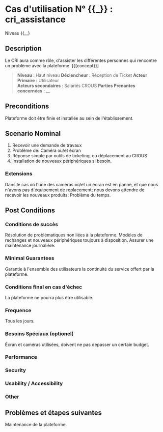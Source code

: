# Cas d'utilisation N° {{_}} :  cri_assistance

Niveau {{__}

##	Description
Le CRI aura comme rôle, d'assister les différentes personnes qui rencontre un problème avec la plateforme. [{{concept}}]

> **Niveau** : Haut niveau 
> **Déclencheur** : Réception de Ticket 
> **Acteur Primaire** : Utilisateur   
> **Acteurs secondaires** : Salariés CROUS
> **Parties Prenantes concernées** : __   
 
 
## Preconditions
Plateforme doit être finie et installée au sein de l'établissement.


## Scenario Nominal
1.	Recevoir une demande de travaux
2.	Problème de: Caméra ou/et écran
3.	Réponse simple par outils de ticketing, ou déplacement au CROUS
4.	Installation de nouveaux périphériques si besoin.
###	Extensions
Dans le cas où l'une des caméras où/et un écran est en panne, et que nous n'avons pas d'équipement de replacement; nous devons attendre de recevoir les nouveaux produits: Problème du temps.


## Post Conditions
### Conditions de succès 
Résolution de problématiques non liées à la plateforme.
Modèles de rechanges et nouveaux périphériques toujours à disposition.
Assurer une maintenance journalière.
### Minimal Guarantees
Garantie à l'ensemble des utilisateurs la continuité du service offert par la plateforme.
### Conditions final en cas d'échec
La plateforme ne pourra plus être utilisable.
### Frequence
Tous les jours.   
### Besoins Spéciaux (optionel)  
Écran et caméras utilisées, doivent ne pas dépasser un certain budget.
### Performance  
###	Security  
###	Usability / Accessibility  
###	Other  


##	Problèmes et étapes suivantes  
Maintenance de la plateforme.

